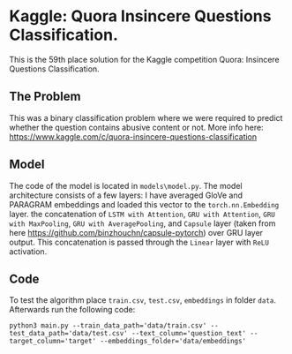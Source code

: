 # Kaggle: Quora Insincere Questions Classification.

This is the 59th place solution for the Kaggle competition Quora: Insincere Questions Classification.

## The Problem
This was a binary classification problem where we were required to predict whether the question contains abusive content or not. More info here: https://www.kaggle.com/c/quora-insincere-questions-classification

## Model 
The code of the model is located in `models\model.py`.
The model architecture consists of a few layers:
I have averaged GloVe and PARAGRAM embeddings and loaded this vector to the `torch.nn.Embedding` layer. the concatenation of `LSTM with Attention`, `GRU with Attention`, `GRU with MaxPooling`, `GRU with AveragePooling`, and `Capsule` layer (taken from here https://github.com/binzhouchn/capsule-pytorch) over GRU layer output. This concatenation is passed through the `Linear` layer with `ReLU` activation.

## Code
To test the algorithm place `train.csv`, `test.csv`, `embeddings` in folder `data`. Afterwards run the following code:

`python3 main.py --train_data_path='data/train.csv' --test_data_path='data/test.csv' --text_column='question_text' --target_column='target' --embeddings_folder='data/embeddings'`
